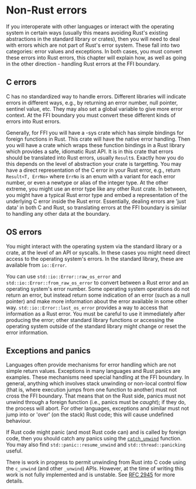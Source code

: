 # Non-Rust errors

If you interoperate with other languages or interact with the operating system in certain ways (usually this means avoiding Rust's existing abstractions in the standard library or crates), then you will need to deal with errors which are not part of Rust's error system. These fall into two categories: error values and exceptions. In both cases, you must convert these errors into Rust errors, this chapter will explain how, as well as going in the other direction - handling Rust errors at the FFI boundary.

## C errors

C has no standardized way to handle errors. Different libraries will indicate errors in different ways, e.g., by returning an error number, null pointer, sentinel value, etc. They may also set a global variable to give more error context. At the FFI boundary you must convert these different kinds of errors into Rust errors.

Generally, for FFI you will have a -sys crate which has simple bindings for foreign functions in Rust. This crate will have the native error handling. Then you will have a crate which wraps these function bindings in a Rust library which provides a safe, idiomatic Rust API. It is in this crate that errors should be translated into Rust errors, usually `Result`s. Exactly how you do this depends on the level of abstraction your crate is targetting. You may have a direct representation of the C error in your Rust error, e.g., return `Result<T, ErrNo>` where `ErrNo` is an enum with a variant for each error number, or even a newtype or alias of the integer type. At the other extreme, you might use an error type like any other Rust crate. In between, you might have a typical Rust error type and embed a representation of the underlying C error inside the Rust error. Essentially, dealing errors are 'just data' in both C and Rust, so translating errors at the FFI boundary is similar to handling any other data at the boundary.


## OS errors

You might interact with the operating system via the standard library or a crate, at the level of an API or syscalls. In these cases you might need direct access to the operating system's errors. In the standard library, these are available from `io::Error`. 

You can use `std::io::Error::raw_os_error` and `std::io::Error::from_raw_os_error` to convert between a Rust error and an operating system's error number. Some operating system operations do not return an error, but instead return some indication of an error (such as a null pointer) and make more information about the error available in some other way. `std::io::Error::last_os_error` provides a way to access that information as a Rust error. You must be careful to use it immediately after producing the error; other standard library functions or accessing the operating system outside of the standard library might change or reset the error information.


## Exceptions and panics

Languages often provide mechanisms for error handling which are not simple return values. Exceptions in many languages and Rust panics are examples. These mechanisms need special handling at the FFI boundary. In general, anything which involves stack unwinding or non-local control flow (that is, where execution jumps from one function to another) must not cross the FFI boundary. That means that on the Rust side, panics must not unwind through a foreign function (i.e., panics must be *caught*); if they do, the process will abort. For other languages, exceptions and similar must not jump into or 'over' (on the stack) Rust code; this will cause undefined behaviour.

If Rust code might panic (and most Rust code can) and is called by foreign code, then you should catch any panics using the [`catch_unwind`](https://doc.rust-lang.org/stable/std/panic/fn.catch_unwind.html) function. You may also find `std::panic::resume_unwind` and `std::thread::panicking` useful. 

There is work in progress to permit unwinding from Rust into C code using the `c_unwind` (and other `_unwind`) APIs. However, at the time of writing this work is not fully implemented and is unstable. See [RFC 2945](https://github.com/rust-lang/rfcs/blob/master/text/2945-c-unwind-abi.md) for more details.
